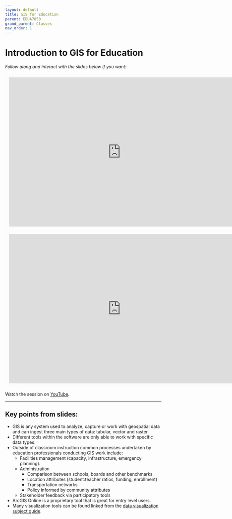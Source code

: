```yaml
---
layout: default
title: GIS for Education
parent: EDUA7850
grand_parent: Classes
nav_order: 1
---
```


# Introduction to GIS for Education

*Follow along and interact with the slides below if you want:*
<br>

<iframe width="720" height="480" frameborder="0" marginheight="0" marginwidth="0" style="border:12px solid  #fcfcfc" src="https://meginwinnipeg.github.io/slides/edua_7850.html"></iframe>
<iframe width="720" height="480" frameborder="0" marginheight="0" marginwidth="0" style="border:12px solid  #fcfcfc" src="https://meginwinnipeg.github.io/slides/find_w2022.html"></iframe>

Watch the session on [YouTube](https://youtu.be/).
<hr>

## Key points from slides:

- GIS is any system used to analyze, capture or work with geospatial data and can ingest three main types of data: tabular, vector and raster.  
- Different tools within the software are only able to work with specific data types.  
- Outside of classroom instruction common processes undertaken by education professionals conducting GIS work include:  
    - Facilities management (capacity, infrastructure, emergency planning).
    - Administration
        - Comparison between schools, boards and other benchmarks
		- Location attributes (student:teacher ratios, funding, enrollment)
		- Transportation networks
		- Policy informed by community attributes
	- Stakeholder feedback via participatory tools
- ArcGIS Online is a proprietary tool that is great for entry level users.    
- Many visualization tools can be found linked from the [data visualization subject guide](https://libguides.lib.umanitoba.ca/viz).  